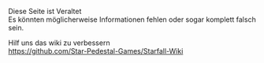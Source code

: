 Diese Seite ist Veraltet <br>
Es könnten möglicherweise Informationen fehlen oder sogar komplett falsch sein.

Hilf uns das wiki zu verbessern <br>
https://github.com/Star-Pedestal-Games/Starfall-Wiki